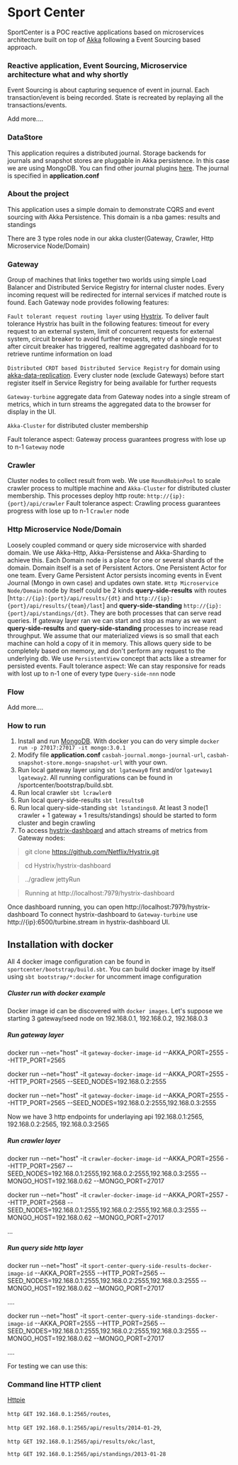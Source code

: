 Sport Center
================
SportCenter is a POC reactive applications based on microservices architecture built on top of [Akka](akka.io) following a Event Sourcing based approach.

### Reactive application, Event Sourcing, Microservice architecture what and why shortly ###
Event Sourcing is about capturing sequence of event in journal. Each transaction/event is being recorded. State is recreated by replaying all the transactions/events.

Add more....

### DataStore

This application requires a distributed journal. Storage backends for journals and snapshot stores are pluggable in Akka persistence. In this case we are using MongoDB.
You can find other journal plugins [here](http://akka.io/community/?_ga=1.264939791.1443869017.1408561680).
The journal is specified in **application.conf**

### About the project ###

This application uses a simple domain to demonstrate CQRS and event sourcing with Akka Persistence. This domain is a nba games: results and standings

There are 3 type roles node in our akka cluster(Gateway, Crawler, Http Microservice Node/Domain) 

### Gateway   
Group of machines that links together two worlds using simple Load Balancer and Distributed Service Registry for internal cluster nodes. Every incoming request will be redirected for internal services if matched route is found. Each Gateway node provides following features:

`Fault tolerant request routing layer` using [Hystrix]( http://hystrix.github.com). To deliver fault tolerance Hystrix has built in the following features:
timeout for every request to an external system, limit of concurrent requests for external system, circuit breaker to avoid further requests, retry of a single request after circuit breaker has triggered, realtime aggregated dashboard for to retrieve runtime information on load 

`Distributed CRDT based Distributed Service Registry` for domain using [akka-data-replication](https://github.com/patriknw/akka-data-replication). Every cluster node (exclude Gateways) before start register itself in Service Registry for being available for further requests

`Gateway-turbine` aggregate data from Gateway nodes into a single stream of metrics, which in turn streams the aggregated data to the browser for display in the UI.

`Akka-Cluster` for distributed cluster membership

Fault tolerance aspect: Gateway process guarantees progress with lose up to n-1 `Gateway` node

### Crawler 

Cluster nodes to collect result from web. We use `RoundRobinPool` to scale crawler process to multiple machine and `Akka-Cluster` for distributed cluster membership. This processes deploy http route: `http://{ip}:{port}/api/crawler`
Fault tolerance aspect: Crawling process guarantees progress with lose up to n-1 `Crawler` node 
  
### Http Microservice Node/Domain  
Loosely coupled command or query side microservice with sharded domain. We use Akka-Http, Akka-Persistense and Akka-Sharding to achieve this. Each Domain node is a place for one or several shards of the domain. Domain itself is a set of Persistent Actors.
One Persistent Actor for one team. Every Game Persistent Actor persists incoming events in Event Journal (Mongo in own case) and updates own state.
`Http Microservice Node/Domain` node by itself could be 2 kinds **query-side-results** with routes [`http://{ip}:{port}/api/results/{dt}` and `http://{ip}:{port}/api/results/{team}/last`] and **query-side-standing** `http://{ip}:{port}/api/standings/{dt}`. They are both processes that can serve read queries. If gateway layer ran we can start and stop as many as we want **query-side-results** and **query-side-standing** processes to increase read throughput. We assume that our materialized views is so small that each machine can hold a copy of it in memory. This allows query side to be completely based on memory, and don't perform any request to the underlying db. We use `PersistentView` concept that acts like a streamer for persisted events.
Fault tolerance aspect: We can stay responsive for reads with lost up to n-1 one of every type `Query-side-nnn` node 


### Flow
Add more....

### How to run
1. Install and run [MongoDB](http://mongodb.com). With docker you can do very simple `docker run -p 27017:27017 -it mongo:3.0.1`
2. Modify file **application.conf** `casbah-journal.mongo-journal-url`, `casbah-snapshot-store.mongo-snapshot-url` with your own.
3. Run local gateway layer using `sbt lgateway0` first and/or `lgateway1` `lgateway2`. All running configurations can be found in /sportcenter/bootstrap/build.sbt. 
4. Run local crawler `sbt lcrawler0`
5. Run local query-side-results `sbt lresults0`
6. Run local query-side-standing `sbt lstandings0`. At least 3 node(1 crawler + 1 gateway + 1 results/standings) should be started to form cluster and begin crawling 
7. To access [hystrix-dashboard](https://github.com/Netflix/Hystrix/tree/master/hystrix-dashboard) and attach streams of metrics from Gateway nodes:

> git clone https://github.com/Netflix/Hystrix.git

> cd Hystrix/hystrix-dashboard

> ../gradlew jettyRun
  
> Running at http://localhost:7979/hystrix-dashboard
  
Once dashboard running, you can open http://localhost:7979/hystrix-dashboard
To connect hystrix-dashboard to `Gateway-turbine` use http://{ip}:6500/turbine.stream in hystrix-dashboard UI. 


Installation with docker
-------------------------

All 4 docker image configuration can be found in `sportcenter/bootstrap/build.sbt`. You can build docker image by itself using `sbt bootstrap/*:docker` for uncomment image configuration

##### Cluster run with docker example #####

Docker image id can be discovered with `docker images`. Let's suppose we starting 3 gateway/seed node on 192.168.0.1, 192.168.0.2, 192.168.0.3  

##### Run gateway layer #####

docker run --net="host" -it `gateway-docker-image-id` --AKKA_PORT=2555 --HTTP_PORT=2565

docker run --net="host" -it `gateway-docker-image-id` --AKKA_PORT=2555 --HTTP_PORT=2565 --SEED_NODES=192.168.0.2:2555

docker run --net="host" -it `gateway-docker-image-id` --AKKA_PORT=2555 --HTTP_PORT=2565 --SEED_NODES=192.168.0.2:2555,192.168.0.3:2555

Now we have 3 http endpoints for underlaying api 192.168.0.1:2565, 192.168.0.2:2565, 192.168.0.3:2565 


##### Run crawler layer #####

docker run --net="host" -it `crawler-docker-image-id` --AKKA_PORT=2556 --HTTP_PORT=2567 --SEED_NODES=192.168.0.1:2555,192.168.0.2:2555,192.168.0.3:2555 --MONGO_HOST=192.168.0.62 --MONGO_PORT=27017

docker run --net="host" -it `crawler-docker-image-id` --AKKA_PORT=2557 --HTTP_PORT=2568 --SEED_NODES=192.168.0.1:2555,192.168.0.2:2555,192.168.0.3:2555 --MONGO_HOST=192.168.0.62 --MONGO_PORT=27017

...


##### Run query side http layer #####

docker run --net="host" -it `sport-center-query-side-results-docker-image-id` --AKKA_PORT=2555 --HTTP_PORT=2565 --SEED_NODES=192.168.0.1:2555,192.168.0.2:2555,192.168.0.3:2555 --MONGO_HOST=192.168.0.62 --MONGO_PORT=27017

....

docker run --net="host" -it `sport-center-query-side-standings-docker-image-id` --AKKA_PORT=2555 --HTTP_PORT=2565 --SEED_NODES=192.168.0.1:2555,192.168.0.2:2555,192.168.0.3:2555 --MONGO_HOST=192.168.0.62 --MONGO_PORT=27017

....

For testing we can use this:

### Command line HTTP client ###
  [Httpie](http://httpie.org/)

  `http GET 192.168.0.1:2565/routes`,
  
  `http GET 192.168.0.1:2565/api/results/2014-01-29`,
  
  `http GET 192.168.0.1:2565/api/results/okc/last`,
  
  `http GET 192.168.0.1:2565/api/standings/2013-01-28`
